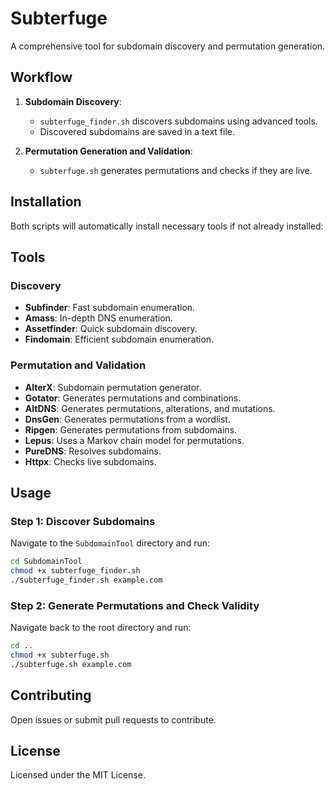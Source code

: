 # Subterfuge

A comprehensive tool for subdomain discovery and permutation generation.

## Workflow

1. **Subdomain Discovery**:
    - `subterfuge_finder.sh` discovers subdomains using advanced tools.
    - Discovered subdomains are saved in a text file.

2. **Permutation Generation and Validation**:
    - `subterfuge.sh` generates permutations and checks if they are live.
  
## Installation

Both scripts will automatically install necessary tools if not already installed:

## Tools

### Discovery
- **Subfinder**: Fast subdomain enumeration.
- **Amass**: In-depth DNS enumeration.
- **Assetfinder**: Quick subdomain discovery.
- **Findomain**: Efficient subdomain enumeration.

### Permutation and Validation
- **AlterX**: Subdomain permutation generator.
- **Gotator**: Generates permutations and combinations.
- **AltDNS**: Generates permutations, alterations, and mutations.
- **DnsGen**: Generates permutations from a wordlist.
- **Ripgen**: Generates permutations from subdomains.
- **Lepus**: Uses a Markov chain model for permutations.
- **PureDNS**: Resolves subdomains.
- **Httpx**: Checks live subdomains.

## Usage

### Step 1: Discover Subdomains

Navigate to the `SubdomainTool` directory and run:
```bash
cd SubdomainTool
chmod +x subterfuge_finder.sh
./subterfuge_finder.sh example.com
```

### Step 2: Generate Permutations and Check Validity

Navigate back to the root directory and run:
```bash
cd ..
chmod +x subterfuge.sh
./subterfuge.sh example.com
```


## Contributing

Open issues or submit pull requests to contribute.

## License

Licensed under the MIT License.
